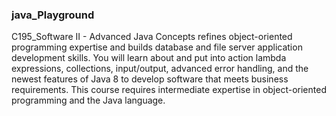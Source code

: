 ### java_Playground

C195_Software II - Advanced Java Concepts refines object-oriented programming expertise and builds database and file server application development skills. You will learn about and put into action lambda expressions, collections, input/output, advanced error handling, and the newest features of Java 8 to develop software that meets business requirements. This course requires intermediate expertise in object-oriented programming and the Java language.
